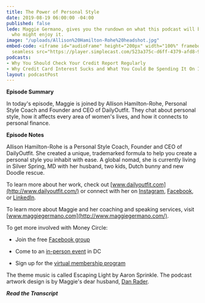 ```yaml
---
title: The Power of Personal Style
date: 2019-08-19 06:00:00 -04:00
published: false
lede: Maggie Germano, gives you the rundown on what this podcast will be like and
  who might enjoy it.
image: "/uploads/Allison%20Hamilton-Rohe%20headshot.jpg"
embed-code: <iframe id="audioFrame" height="200px" width="100%" frameborder="no" scrolling="no"
  seamless src="https://player.simplecast.com/523a375c-d6ff-4379-afd8-9b1257b6ea60?dark=false"></iframe>
podcasts:
- Why You Should Check Your Credit Report Regularly
- Why Credit Card Interest Sucks and What You Could Be Spending It On Instead
layout: podcastPost
---
```


**Episode Summary**

In today's episode, Maggie is joined by Allison Hamilton-Rohe, Personal Style Coach and Founder and CEO of DailyOutfit. They chat about personal style, how it affects every area of women's lives, and how it connects to personal finance.

**Episode Notes**

Allison Hamilton-Rohe is a Personal Style Coach, Founder and CEO of DailyOutfit. She created a unique, trademarked formula to help you create a personal style you inhabit with ease. A global nomad, she is currently living in Silver Spring, MD with her husband, two kids, Dutch bunny and new Doodle rescue.

To learn more about her work, check out [www.dailyoutfit.com](http://www.dailyoutfit.com/) or connect with her on [Instagram](https://www.instagram.com/allison_dailyoutfit/), [Facebook](https://www.facebook.com/allisonhamiltonrohe), or [LinkedIn](https://www.linkedin.com/in/allison-hamilton-rohe-9b247013/?originalSubdomain=nl).

To learn more about Maggie and her coaching and speaking services, visit [www.maggiegermano.com](http://www.maggiegermano.com/).

To get more involved with Money Circle:

* Join the free [Facebook group](https://www.facebook.com/groups/MoneyCircleGroup)

* Come to an [in-person event](https://www.maggiegermano.com/moneycircle/) in DC

* Sign up for the [virtual membership program](https://maggiegermano.podia.com/inner-circle)

The theme music is called Escaping Light by Aaron Sprinkle. The podcast artwork design is by Maggie's dear husband, [Dan Rader](danrdesign.com).

***Read the Transcript***